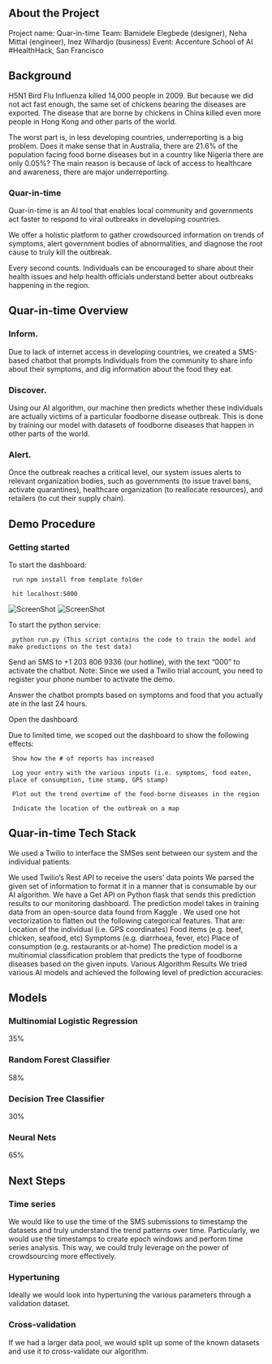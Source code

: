 ## About the Project
Project name: Quar-in-time
Team: Bamidele Elegbede (designer), Neha Mittal (engineer), Inez Wihardjo (business)
Event: Accenture School of AI #HealthHack, San Francisco

## Background
H5N1 Bird Flu Influenza killed 14,000 people in 2009. But because we did not act fast enough, the same set of chickens bearing the diseases are exported. The disease that are borne by chickens in China killed even more people in Hong Kong and other parts of the world.

The worst part is, in less developing countries, underreporting is a big problem.
Does it make sense that in Australia, there are 21.6% of the population facing food borne diseases but in a country like Nigeria there are only 0.05%? The main reason is because of lack of access to healthcare and awareness, there are major underreporting.

### Quar-in-time
Quar-in-time is an AI tool that enables local community and governments act faster to respond to viral outbreaks in developing countries. 

We offer a holistic platform to gather crowdsourced information on trends of symptoms, alert government bodies of abnormalities, and diagnose the root cause to truly kill the outbreak.

Every second counts. Individuals can be encouraged to share about their health issues and help health officials understand better about outbreaks happening in the region.


## Quar-in-time Overview
### Inform.
Due to lack of internet access in developing countries, we created a SMS-based chatbot that prompts Individuals from the community to share info about their symptoms, and dig information about the food they eat.

### Discover.
Using our AI algorithm, our machine then predicts whether these individuals are actually victims of a particular foodborne disease outbreak. This is done by training our model with datasets of foodborne diseases that happen in other parts of the world.

### Alert.
Once the outbreak reaches a critical level, our system issues alerts to relevant organization bodies, such as governments (to issue travel bans, activate quarantines), healthcare organization (to reallocate resources), and retailers (to cut their supply chain).

## Demo Procedure
### Getting started
To start the dashboard:

     run npm install from template folder

     hit localhost:5000


![ScreenShot](https://raw.github.com/neha01mittal/ai-heallthcare-quarantine/master/phonetext.jpeg)
![ScreenShot](https://raw.github.com/neha01mittal/ai-heallthcare-quarantine/master/Screenshot%202019-03-31%20at%2019.29.55.png)


To start the python service:

     python run.py (This script contains the code to train the model and make predictions on the test data)

Send an SMS to +1 203 806 9336 (our hotline), with the text “000” to activate the chatbot. Note: Since we used a Twilio trial account, you need to register your phone number to activate the demo.

Answer the chatbot prompts based on symptoms and food that you actually ate in the last 24 hours.

Open the dashboard.

Due to limited time, we scoped out the dashboard to show the following effects:

     Show how the # of reports has increased

     Log your entry with the various inputs (i.e. symptoms, food eaten, place of consumption, time stamp, GPS stamp)

     Plot out the trend overtime of the food-borne diseases in the region

     Indicate the location of the outbreak on a map
		

## Quar-in-time Tech Stack
We used a Twilio to interface the SMSes sent between our system and the individual patients.

We used Twilio’s Rest API to receive the users’ data points
We parsed the given set of information to format it in a manner that is consumable by our AI algorithm.
We have a Get API on Python flask that sends this prediction results to our monitoring dashboard.
The prediction model takes in training data from an open-source data found from Kaggle <link here>. We used one hot vectorization to flatten out the following categorical features. That are:
Location of the individual (i.e. GPS coordinates)
Food items (e.g. beef, chicken, seafood, etc)
Symptoms (e.g. diarrhoea, fever, etc)
Place of consumption (e.g. restaurants or at-home)
The prediction model is a multinomial classification problem that predicts the type of foodborne diseases based on the given inputs.
Various Algorithm Results
We tried various AI models and achieved the following level of prediction accuracies:

## Models
### Multinomial Logistic Regression
35%
### Random Forest Classifier
58%
### Decision Tree Classifier
30%
### Neural Nets
65%

## Next Steps
### Time series
We would like to use the time of the SMS submissions to timestamp the datasets and truly understand the trend patterns over time. Particularly, we would use the timestamps to create epoch windows and perform time series analysis. This way, we could truly leverage on the power of crowdsourcing more effectively.

### Hypertuning
Ideally we would look into hypertuning the various parameters through a validation dataset.

### Cross-validation
If we had a larger data pool, we would split up some of the known datasets and use it to cross-validate our algorithm.



